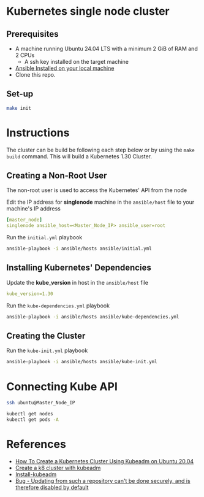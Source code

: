 # Kubernetes single node cluster

## Prerequisites
- A machine running Ubuntu 24.04 LTS with a minimum 2 GiB of RAM and 2 CPUs
    - A ssh key installed on the target machine
- [Ansible Installed on your local machine](https://docs.ansible.com/ansible/latest/installation_guide/intro_installation.html#installing-the-control-machine)
- Clone this repo.

## Set-up
```bash
make init
```

# Instructions

The cluster can be build be following each step below or by using the `make build` command. This will build a Kubernetes 1.30 Cluster.

## Creating a Non-Root User

The non-root user is used to access the Kubernetes' API from the node

Edit the IP address for **singlenode** machine in the `ansible/host` file to your machine's IP address

```yaml
[master_node]
singlenode ansible_host=<Master_Node_IP> ansible_user=root 
```

Run the `initial.yml` playbook 
``` bash
ansible-playbook -i ansible/hosts ansible/initial.yml
```

## Installing Kubernetes' Dependencies 
Update the **kube_version** in host in the `ansible/host` file 

```yaml
kube_version=1.30
```

Run the `kube-dependencies.yml` playbook 
``` bash
ansible-playbook -i ansible/hosts ansible/kube-dependencies.yml
```

## Creating the Cluster

Run the `kube-init.yml` playbook 
``` bash
ansible-playbook -i ansible/hosts ansible/kube-init.yml
```

# Connecting Kube API

```bash 
ssh ubuntu@Master_Node_IP
```

```bash 
kubectl get nodes
kubectl get pods -A
```

# References 
- [How To Create a Kubernetes Cluster Using Kubeadm on Ubuntu 20.04](https://www.digitalocean.com/community/tutorials/how-to-create-a-kubernetes-cluster-using-kubeadm-on-ubuntu-20-04#step-7-running-an-application-on-the-cluster)
- [Create a k8 cluster with kubeadm](https://kubernetes.io/docs/setup/production-environment/tools/kubeadm/create-cluster-kubeadm/#before-you-begin)
- [Install-kubeadm](https://kubernetes.io/docs/setup/production-environment/tools/kubeadm/install-kubeadm/)
- [Bug - Updating from such a repository can't be done securely, and is therefore disabled by default](https://stackoverflow.com/questions/70318835/ansible-throwing-a-failed-to-update-apt-cache-wupdating-from-such-a-repositor)